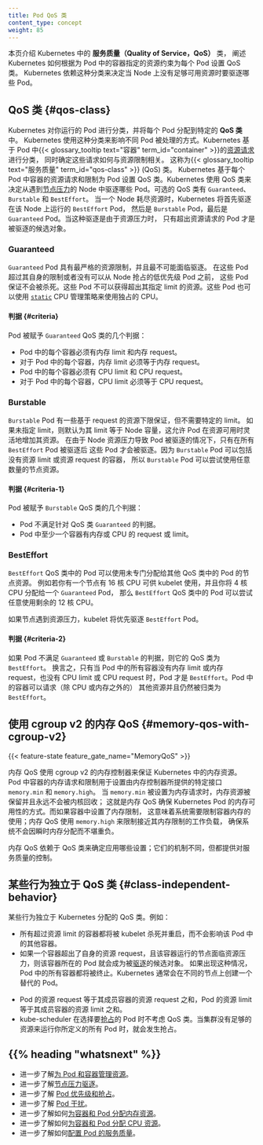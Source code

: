 ```yaml
---
title: Pod QoS 类
content_type: concept
weight: 85
---
```

<!--
title: Pod Quality of Service Classes
content_type: concept
weight: 85
-->

<!-- overview -->

<!--
This page introduces _Quality of Service (QoS) classes_ in Kubernetes, and explains
how Kubernetes assigns a QoS class to each Pod as a consequence of the resource
constraints that you specify for the containers in that Pod. Kubernetes relies on this
classification to make decisions about which Pods to evict when there are not enough
available resources on a Node.
-->
本页介绍 Kubernetes 中的 **服务质量（Quality of Service，QoS）** 类，
阐述 Kubernetes 如何根据为 Pod 中的容器指定的资源约束为每个 Pod 设置 QoS 类。
Kubernetes 依赖这种分类来决定当 Node 上没有足够可用资源时要驱逐哪些 Pod。

<!-- body -->

<!--
## Quality of Service classes
-->
## QoS 类   {#qos-class}

<!--
Kubernetes classifies the Pods that you run and allocates each Pod into a specific
_quality of service (QoS) class_. Kubernetes uses that classification to influence how different
pods are handled. Kubernetes does this classification based on the
[resource requests](/docs/concepts/configuration/manage-resources-containers/)
of the {{< glossary_tooltip text="Containers" term_id="container" >}} in that Pod, along with
how those requests relate to resource limits.
This is known as {{< glossary_tooltip text="Quality of Service" term_id="qos-class" >}}
(QoS) class. Kubernetes assigns every Pod a QoS class based on the resource requests
and limits of its component Containers. QoS classes are used by Kubernetes to decide
which Pods to evict from a Node experiencing
[Node Pressure](/docs/concepts/scheduling-eviction/node-pressure-eviction/). The possible
QoS classes are `Guaranteed`, `Burstable`, and `BestEffort`. When a Node runs out of resources,
Kubernetes will first evict `BestEffort` Pods running on that Node, followed by `Burstable` and
finally `Guaranteed` Pods. When this eviction is due to resource pressure, only Pods exceeding
resource requests are candidates for eviction.
-->
Kubernetes 对你运行的 Pod 进行分类，并将每个 Pod 分配到特定的 **QoS 类**中。
Kubernetes 使用这种分类来影响不同 Pod 被处理的方式。Kubernetes 基于 Pod
中{{< glossary_tooltip text="容器" term_id="container" >}}的[资源请求](/zh-cn/docs/concepts/configuration/manage-resources-containers/)进行分类，
同时确定这些请求如何与资源限制相关。
这称为{{< glossary_tooltip text="服务质量" term_id="qos-class" >}} (QoS) 类。
Kubernetes 基于每个 Pod 中容器的资源请求和限制为 Pod 设置 QoS 类。Kubernetes 使用 QoS
类来决定从遇到[节点压力](/zh-cn/docs/concepts/scheduling-eviction/node-pressure-eviction/)的
Node 中驱逐哪些 Pod。可选的 QoS 类有 `Guaranteed`、`Burstable` 和 `BestEffort`。
当一个 Node 耗尽资源时，Kubernetes 将首先驱逐在该 Node 上运行的 `BestEffort` Pod，
然后是 `Burstable` Pod，最后是 `Guaranteed` Pod。当这种驱逐是由于资源压力时，
只有超出资源请求的 Pod 才是被驱逐的候选对象。

### Guaranteed

<!--
Pods that are `Guaranteed` have the strictest resource limits and are least likely
to face eviction. They are guaranteed not to be killed until they exceed their limits
or there are no lower-priority Pods that can be preempted from the Node. They may
not acquire resources beyond their specified limits. These Pods can also make
use of exclusive CPUs using the
[`static`](/docs/tasks/administer-cluster/cpu-management-policies/#static-policy) CPU management policy.
-->
`Guaranteed` Pod 具有最严格的资源限制，并且最不可能面临驱逐。
在这些 Pod 超过其自身的限制或者没有可以从 Node 抢占的低优先级 Pod 之前，
这些 Pod 保证不会被杀死。这些 Pod 不可以获得超出其指定 limit 的资源。这些 Pod 也可以使用
[`static`](/zh-cn/docs/tasks/administer-cluster/cpu-management-policies/#static-policy)
CPU 管理策略来使用独占的 CPU。

<!--
#### Criteria

For a Pod to be given a QoS class of `Guaranteed`:
-->
#### 判据   {#criteria}

Pod 被赋予 `Guaranteed` QoS 类的几个判据：

<!--
* Every Container in the Pod must have a memory limit and a memory request.
* For every Container in the Pod, the memory limit must equal the memory request.
* Every Container in the Pod must have a CPU limit and a CPU request.
* For every Container in the Pod, the CPU limit must equal the CPU request.
-->
* Pod 中的每个容器必须有内存 limit 和内存 request。
* 对于 Pod 中的每个容器，内存 limit 必须等于内存 request。
* Pod 中的每个容器必须有 CPU limit 和 CPU request。
* 对于 Pod 中的每个容器，CPU limit 必须等于 CPU request。

### Burstable

<!--
Pods that are `Burstable` have some lower-bound resource guarantees based on the request, but
do not require a specific limit. If a limit is not specified, it defaults to a
limit equivalent to the capacity of the Node, which allows the Pods to flexibly increase
their resources if resources are available. In the event of Pod eviction due to Node
resource pressure, these Pods are evicted only after all `BestEffort` Pods are evicted.
Because a `Burstable` Pod can include a Container that has no resource limits or requests, a Pod
that is `Burstable` can try to use any amount of node resources.
-->
`Burstable` Pod 有一些基于 request 的资源下限保证，但不需要特定的 limit。
如果未指定 limit，则默认为其 limit 等于 Node 容量，这允许 Pod 在资源可用时灵活地增加其资源。
在由于 Node 资源压力导致 Pod 被驱逐的情况下，只有在所有 `BestEffort` Pod 被驱逐后
这些 Pod 才会被驱逐。因为 `Burstable` Pod 可以包括没有资源 limit 或资源 request 的容器，
所以 `Burstable` Pod 可以尝试使用任意数量的节点资源。

<!--
#### Criteria

A Pod is given a QoS class of `Burstable` if:

* The Pod does not meet the criteria for QoS class `Guaranteed`.
* At least one Container in the Pod has a memory or CPU request or limit.
-->
#### 判据   {#criteria-1}

Pod 被赋予 `Burstable` QoS 类的几个判据：

* Pod 不满足针对 QoS 类 `Guaranteed` 的判据。
* Pod 中至少一个容器有内存或 CPU 的 request 或 limit。

### BestEffort

<!--
Pods in the `BestEffort` QoS class can use node resources that aren't specifically assigned
to Pods in other QoS classes. For example, if you have a node with 16 CPU cores available to the
kubelet, and you assign 4 CPU cores to a `Guaranteed` Pod, then a Pod in the `BestEffort`
QoS class can try to use any amount of the remaining 12 CPU cores.

The kubelet prefers to evict `BestEffort` Pods if the node comes under resource pressure.
-->
`BestEffort` QoS 类中的 Pod 可以使用未专门分配给其他 QoS 类中的 Pod 的节点资源。
例如若你有一个节点有 16 核 CPU 可供 kubelet 使用，并且你将 4 核 CPU 分配给一个 `Guaranteed` Pod，
那么 `BestEffort` QoS 类中的 Pod 可以尝试任意使用剩余的 12 核 CPU。

如果节点遇到资源压力，kubelet 将优先驱逐 `BestEffort` Pod。

<!--
#### Criteria

A Pod has a QoS class of `BestEffort` if it doesn't meet the criteria for either `Guaranteed`
or `Burstable`. In other words, a Pod is `BestEffort` only if none of the Containers in the Pod have a
memory limit or a memory request, and none of the Containers in the Pod have a
CPU limit or a CPU request.
Containers in a Pod can request other resources (not CPU or memory) and still be classified as
`BestEffort`.
-->
#### 判据   {#criteria-2}

如果 Pod 不满足 `Guaranteed` 或 `Burstable` 的判据，则它的 QoS 类为 `BestEffort`。
换言之，只有当 Pod 中的所有容器没有内存 limit 或内存 request，也没有 CPU limit 或
CPU request 时，Pod 才是 `BestEffort`。Pod 中的容器可以请求（除 CPU 或内存之外的）
其他资源并且仍然被归类为 `BestEffort`。

<!--
## Memory QoS with cgroup v2
-->
## 使用 cgroup v2 的内存 QoS   {#memory-qos-with-cgroup-v2}

{{< feature-state feature_gate_name="MemoryQoS" >}}

<!--
Memory QoS uses the memory controller of cgroup v2 to guarantee memory resources in Kubernetes.
Memory requests and limits of containers in pod are used to set specific interfaces `memory.min`
and `memory.high` provided by the memory controller. When `memory.min` is set to memory requests,
memory resources are reserved and never reclaimed by the kernel; this is how Memory QoS ensures
memory availability for Kubernetes pods. And if memory limits are set in the container,
this means that the system needs to limit container memory usage; Memory QoS uses `memory.high`
to throttle workload approaching its memory limit, ensuring that the system is not overwhelmed
by instantaneous memory allocation.
-->
内存 QoS 使用 cgroup v2 的内存控制器来保证 Kubernetes 中的内存资源。
Pod 中容器的内存请求和限制用于设置由内存控制器所提供的特定接口 `memory.min` 和 `memory.high`。
当 `memory.min` 被设置为内存请求时，内存资源被保留并且永远不会被内核回收；
这就是内存 QoS 确保 Kubernetes Pod 的内存可用性的方式。而如果容器中设置了内存限制，
这意味着系统需要限制容器内存的使用；内存 QoS 使用 `memory.high` 来限制接近其内存限制的工作负载，
确保系统不会因瞬时内存分配而不堪重负。

<!--
Memory QoS relies on QoS class to determine which settings to apply; however, these are different
mechanisms that both provide controls over quality of service.
-->
内存 QoS 依赖于 QoS 类来确定应用哪些设置；它们的机制不同，但都提供对服务质量的控制。

<!--
## Some behavior is independent of QoS class {#class-independent-behavior}

Certain behavior is independent of the QoS class assigned by Kubernetes. For example:
-->
## 某些行为独立于 QoS 类 {#class-independent-behavior}

某些行为独立于 Kubernetes 分配的 QoS 类。例如：

<!--
* Any Container exceeding a resource limit will be killed and restarted by the kubelet without
  affecting other Containers in that Pod.
* If a Container exceeds its resource request and the node it runs on faces
  resource pressure, the Pod it is in becomes a candidate for [eviction](/docs/concepts/scheduling-eviction/node-pressure-eviction/).
  If this occurs, all Containers in the Pod will be terminated. Kubernetes may create a
  replacement Pod, usually on a different node.
-->
* 所有超过资源 limit 的容器都将被 kubelet 杀死并重启，而不会影响该 Pod 中的其他容器。
* 如果一个容器超出了自身的资源 request，且该容器运行的节点面临资源压力，则该容器所在的 Pod
  就会成为被[驱逐](/zh-cn/docs/concepts/scheduling-eviction/node-pressure-eviction/)的候选对象。
  如果出现这种情况，Pod 中的所有容器都将被终止。Kubernetes 通常会在不同的节点上创建一个替代的 Pod。
<!--
* The resource request of a Pod is equal to the sum of the resource requests of
  its component Containers, and the resource limit of a Pod is equal to the sum of
  the resource limits of its component Containers.
* The kube-scheduler does not consider QoS class when selecting which Pods to
  [preempt](/docs/concepts/scheduling-eviction/pod-priority-preemption/#preemption).
  Preemption can occur when a cluster does not have enough resources to run all the Pods
  you defined.
-->
* Pod 的资源 request 等于其成员容器的资源 request 之和，Pod 的资源 limit 等于其成员容器的资源 limit 之和。
* kube-scheduler 在选择要[抢占](/zh-cn/docs/concepts/scheduling-eviction/pod-priority-preemption/#preemption)的
  Pod 时不考虑 QoS 类。当集群没有足够的资源来运行你所定义的所有 Pod 时，就会发生抢占。

## {{% heading "whatsnext" %}}

<!--
* Learn about [resource management for Pods and Containers](/docs/concepts/configuration/manage-resources-containers/).
* Learn about [Node-pressure eviction](/docs/concepts/scheduling-eviction/node-pressure-eviction/).
* Learn about [Pod priority and preemption](/docs/concepts/scheduling-eviction/pod-priority-preemption/).
* Learn about [Pod disruptions](/docs/concepts/workloads/pods/disruptions/).
* Learn how to [assign memory resources to containers and pods](/docs/tasks/configure-pod-container/assign-memory-resource/).
* Learn how to [assign CPU resources to containers and pods](/docs/tasks/configure-pod-container/assign-cpu-resource/).
* Learn how to [configure Quality of Service for Pods](/docs/tasks/configure-pod-container/quality-service-pod/).
-->
* 进一步了解[为 Pod 和容器管理资源](/zh-cn/docs/concepts/configuration/manage-resources-containers/)。
* 进一步了解[节点压力驱逐](/zh-cn/docs/concepts/scheduling-eviction/node-pressure-eviction/)。
* 进一步了解 [Pod 优先级和抢占](/zh-cn/docs/concepts/scheduling-eviction/pod-priority-preemption/)。
* 进一步了解 [Pod 干扰](/zh-cn/docs/concepts/workloads/pods/disruptions/)。
* 进一步了解如何[为容器和 Pod 分配内存资源](/zh-cn/docs/tasks/configure-pod-container/assign-memory-resource/)。
* 进一步了解如何[为容器和 Pod 分配 CPU 资源](/zh-cn/docs/tasks/configure-pod-container/assign-cpu-resource/)。
* 进一步了解如何[配置 Pod 的服务质量](/zh-cn/docs/tasks/configure-pod-container/quality-service-pod/)。
